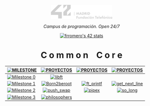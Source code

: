 <p align="center" width="100%">
    <a href="42_Madrid/42"><img width="40%" src="42_Madrid/img/logo5.png"></a> </p>
<p align="center" width="100%"><i>Campus de programación. Open 24/7 </i></p>

<div align="center">

[![frromero's 42 stats](https://badge.mediaplus.ma/greenbinary/frromero?1337Badge=off&UM6P=off)](https://profile.intra.42.fr/users/frromero)

# C o m m o n    C o r e

|  [![MILESTONE](https://img.shields.io/badge/%20MILESTONE%20-787a77)](#) | [![PROYECTOS](https://img.shields.io/badge/%20PROYECTO%20-fb5858)](#) |  [![PROYECTOS](https://img.shields.io/badge/%20PROYECTO%20-fb5858)](#)  | [![PROYECTOS](https://img.shields.io/badge/%20PROYECTO%20-fb5858)](#) | 
|------|:------------:|:------------------:|:------------------:|
|  [![Milestone 0](https://img.shields.io/badge/%20%200%20-228B22)](42_Madrid/0/)  | [![libft](https://img.shields.io/badge/%20%20libft%20%20-228B22)](42_Madrid/0/) |&nbsp; |&nbsp; |
|  [![Milestone 1](https://img.shields.io/badge/%20%201%20-1E90FF)](42_Madrid/milestone_1/)  | [![Born2beroot](https://img.shields.io/badge/%20%20Born2beroot%20%20-1E90FF)](42_Madrid/milestone_1/born2beroot) | [![ft_printf](https://img.shields.io/badge/%20%20ft_printf%20%20-1E90FF)](42_Madrid/milestone_1/printf/) | [![get_next_line](https://img.shields.io/badge/%20%20get_next_line%20%20-1E90FF)](42_Madrid/milestone_1/get_next_line/) |
|  [![Milestone 2](https://img.shields.io/badge/%20%202%20-228B22)](42_Madrid/milestone_2/)  | [![push_swap](https://img.shields.io/badge/%20%20push_swap%20%20-228B22)](42_Madrid/milestone_2/push_swap/) | [![pipex](https://img.shields.io/badge/%20%20pipex%20%20-228B22)](42_Madrid/milestone_2/pipex/) | [![so_long](https://img.shields.io/badge/%20%20so_long%20%20-228B22)](42_Madrid/milestone_2/so_long/) |
|  [![Milestone 3](https://img.shields.io/badge/%20%203%20-1E90FF)](42_Madrid/milestone_3/)  | [![philosophers](https://img.shields.io/badge/%20%20philosophers%20%20-1E90FF)](42_Madrid/milestone_3/philosophers/) |&nbsp; |&nbsp; |
 
</div>


